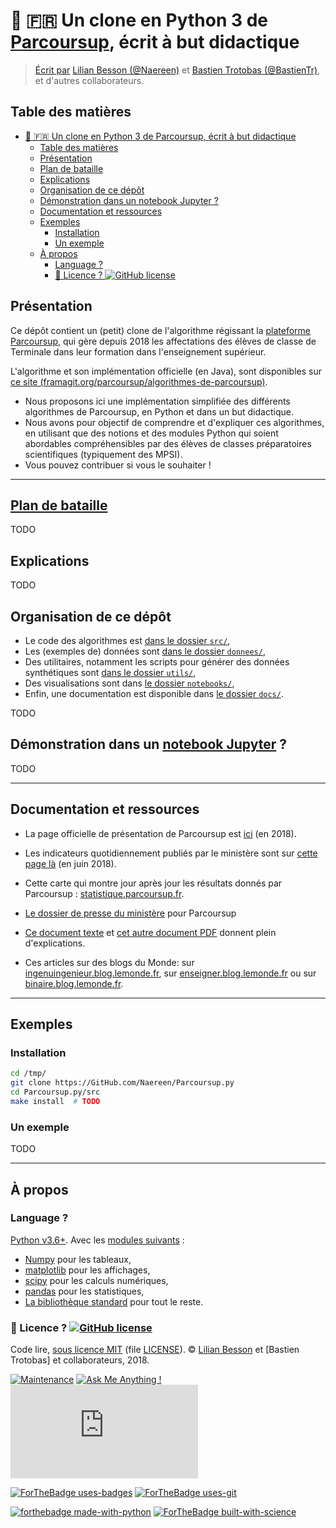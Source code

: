 # :baby: :fr: Un clone en Python 3 de [Parcoursup](http://www.parcoursup.fr/), écrit à but didactique
> [Écrit par](AUTHORS) [Lilian Besson (@Naereen)](https://github.com/Naereen) et [Bastien Trotobas (@BastienTr)](https://github.com/BastienTr), et d'autres collaborateurs.

## Table des matières
- [:baby: :fr: Un clone en Python 3 de Parcoursup, écrit à but didactique](#baby---fr--un-clone-en-python-3-de-parcoursuphttp---wwwparcoursupfr---ecrit-a-but-didactique)
    - [Table des matières](#table-des-matieres)
    - [Présentation](#presentation)
    - [Plan de bataille](#plan-de-batailletodomd)
    - [Explications](#explications)
    - [Organisation de ce dépôt](#organisation-de-ce-depot)
    - [Démonstration dans un notebook Jupyter ?](#demonstration-dans-un-notebook-jupyterhttps---wwwjupyterorg)
    - [Documentation et ressources](#documentation-et-ressources)
    - [Exemples](#exemples)
        - [Installation](#installation)
        - [Un exemple](#un-exemple)
    - [À propos](#a-propos)
        - [Language ?](#language)
        - [:scroll: Licence ? ![GitHub license](https://github.com/Naereen/badges/blob/master/LICENSE)](#scroll--licence-github-licensehttps---imgshieldsio-github-license-naereen-parcoursuppysvghttps---githubcom-naereen-badges-blob-master-license)

## Présentation

Ce dépôt contient un (petit) clone de l'algorithme régissant la [plateforme Parcoursup](http://www.parcoursup.fr/), qui gère depuis 2018 les affectations des élèves de classe de Terminale dans leur formation dans l'enseignement supérieur.

L'algorithme et son implémentation officielle (en Java), sont disponibles sur [ce site (framagit.org/parcoursup/algorithmes-de-parcoursup)](https://framagit.org/parcoursup/algorithmes-de-parcoursup).

- Nous proposons ici une implémentation simplifiée des différents algorithmes de Parcoursup, en Python et dans un but didactique.
- Nous avons pour objectif de comprendre et d'expliquer ces algorithmes, en utilisant que des notions et des modules Python qui soient abordables compréhensibles par des élèves de classes préparatoires scientifiques (typiquement des MPSI).
- Vous pouvez contribuer si vous le souhaiter !

---

## [Plan de bataille](TODO.md)
TODO

## Explications
TODO

## Organisation de ce dépôt

- Le code des algorithmes est [dans le dossier `src/`](src/),
- Les (exemples de) données sont [dans le dossier `donnees/`](donnees/),
- Des utilitaires, notamment les scripts pour générer des données synthétiques sont [dans le dossier `utils/`](utils/),
- Des visualisations sont dans [le dossier `notebooks/`](notebooks/),
- Enfin, une documentation est disponible dans [le dossier `docs/`](docs/).

TODO

## Démonstration dans un [notebook Jupyter](https://www.Jupyter.org/) ?
TODO

---

## Documentation et ressources

- La page officielle de présentation de Parcoursup est [ici](http://www.enseignementsup-recherche.gouv.fr/pid37384/parcoursup-plateforme-admission-dans-superieur.html) (en 2018).

- Les indicateurs quotidiennement publiés par le ministère sont sur [cette page là](http://www.enseignementsup-recherche.gouv.fr/cid130714/tableaux-de-bord-des-indicateurs-de-parcoursup.html) (en juin 2018).

- Cette carte qui montre jour après jour les résultats donnés par Parcoursup : [statistique.parcoursup.fr](http://statistique.parcoursup.fr/).

- [Le dossier de presse du ministère](http://cache.media.enseignementsup-recherche.gouv.fr/file/Parcoursup/73/7/DP_Parcoursup_-_Au_service_de_l_orientation_et_de_la_reussite_des_futurs_etudiants_936737.pdf) pour Parcoursup

- [Ce document texte](https://framagit.org/parcoursup/algorithmes-de-parcoursup/blob/master/doc/implementation.txt) et [cet autre document PDF](https://framagit.org/parcoursup/algorithmes-de-parcoursup/blob/master/doc/presentation_algorithmes_parcoursup.pdf) donnent plein d'explications.

- Ces articles sur des blogs du Monde: sur [ingenuingenieur.blog.lemonde.fr](http://ingenuingenieur.blog.lemonde.fr/2018/05/29/parcoursup-2018-les-dessous-de-lalgorithme-racontes-par-ses-createurs/), sur [enseigner.blog.lemonde.fr](http://enseigner.blog.lemonde.fr/2018/04/03/parcoursup-naivete-habilete-ou-machiavelisme-gouvernemental/) ou sur [binaire.blog.lemonde.fr](http://binaire.blog.lemonde.fr/2018/06/05/la-transparence-a-lecole-de-parcoursup/).

----

## Exemples
### Installation

```bash
cd /tmp/
git clone https://GitHub.com/Naereen/Parcoursup.py
cd Parcoursup.py/src
make install  # TODO
```

### Un exemple
TODO

----

## À propos
### Language ?
[Python v3.6+](https://docs.python.org/3.6/).  Avec les [modules suivants](requirements.txt) :

- [Numpy](http://numpy.org/) pour les tableaux,
- [matplotlib](http://matplotlib.org/) pour les affichages,
- [scipy](http://scipy.org/) pour les calculs numériques,
- [pandas](http://pandas.pydata.org/) pour les statistiques,
- [La bibliothèque standard](https://docs.python.org/3.6/) pour tout le reste.


### :scroll: Licence ? [![GitHub license](https://img.shields.io/github/license/Naereen/Parcoursup.py.svg)](https://github.com/Naereen/badges/blob/master/LICENSE)
Code lire, [sous licence MIT](https://lbesson.mit-license.org/) (file [LICENSE](LICENSE)).
© [Lilian Besson](https://GitHub.com/Naereen) et [Bastien Trotobas] et collaborateurs, 2018.

[![Maintenance](https://img.shields.io/badge/Maintained%3F-yes-green.svg)](https://GitHub.com/Naereen/Parcoursup.py/graphs/commit-activity)
[![Ask Me Anything !](https://img.shields.io/badge/Ask%20me-anything-1abc9c.svg)](https://GitHub.com/Naereen/ama)
[![Analytics](https://ga-beacon.appspot.com/UA-38514290-17/github.com/Naereen/Parcoursup.py/README.md?pixel)](https://GitHub.com/Naereen/Parcoursup.py/)

[![ForTheBadge uses-badges](http://ForTheBadge.com/images/badges/uses-badges.svg)](http://ForTheBadge.com)
[![ForTheBadge uses-git](http://ForTheBadge.com/images/badges/uses-git.svg)](https://GitHub.com/)

[![forthebadge made-with-python](http://ForTheBadge.com/images/badges/made-with-python.svg)](https://www.python.org/)
[![ForTheBadge built-with-science](http://ForTheBadge.com/images/badges/built-with-science.svg)](https://GitHub.com/Naereen/)
